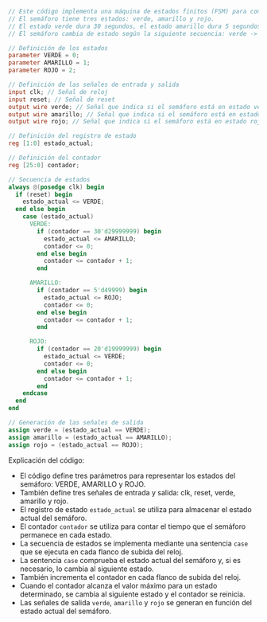 ```verilog
// Este código implementa una máquina de estados finitos (FSM) para controlar un semáforo.
// El semáforo tiene tres estados: verde, amarillo y rojo.
// El estado verde dura 30 segundos, el estado amarillo dura 5 segundos y el estado rojo dura 20 segundos.
// El semáforo cambia de estado según la siguiente secuencia: verde -> amarillo -> rojo -> verde.

// Definición de los estados
parameter VERDE = 0;
parameter AMARILLO = 1;
parameter ROJO = 2;

// Definición de las señales de entrada y salida
input clk; // Señal de reloj
input reset; // Señal de reset
output wire verde; // Señal que indica si el semáforo está en estado verde
output wire amarillo; // Señal que indica si el semáforo está en estado amarillo
output wire rojo; // Señal que indica si el semáforo está en estado rojo

// Definición del registro de estado
reg [1:0] estado_actual;

// Definición del contador
reg [25:0] contador;

// Secuencia de estados
always @(posedge clk) begin
  if (reset) begin
    estado_actual <= VERDE;
  end else begin
    case (estado_actual)
      VERDE:
        if (contador == 30'd29999999) begin
          estado_actual <= AMARILLO;
          contador <= 0;
        end else begin
          contador <= contador + 1;
        end

      AMARILLO:
        if (contador == 5'd49999) begin
          estado_actual <= ROJO;
          contador <= 0;
        end else begin
          contador <= contador + 1;
        end

      ROJO:
        if (contador == 20'd19999999) begin
          estado_actual <= VERDE;
          contador <= 0;
        end else begin
          contador <= contador + 1;
        end
    endcase
  end
end

// Generación de las señales de salida
assign verde = (estado_actual == VERDE);
assign amarillo = (estado_actual == AMARILLO);
assign rojo = (estado_actual == ROJO);
```

Explicación del código:

* El código define tres parámetros para representar los estados del semáforo: VERDE, AMARILLO y ROJO.
* También define tres señales de entrada y salida: clk, reset, verde, amarillo y rojo.
* El registro de estado `estado_actual` se utiliza para almacenar el estado actual del semáforo.
* El contador `contador` se utiliza para contar el tiempo que el semáforo permanece en cada estado.
* La secuencia de estados se implementa mediante una sentencia `case` que se ejecuta en cada flanco de subida del reloj.
* La sentencia `case` comprueba el estado actual del semáforo y, si es necesario, lo cambia al siguiente estado.
* También incrementa el contador en cada flanco de subida del reloj.
* Cuando el contador alcanza el valor máximo para un estado determinado, se cambia al siguiente estado y el contador se reinicia.
* Las señales de salida `verde`, `amarillo` y `rojo` se generan en función del estado actual del semáforo.